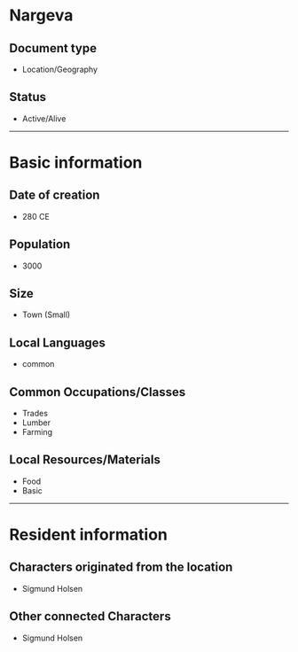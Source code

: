 # Nargeva

## Document type

 - Location/Geography

## Status

 - Active/Alive

---

# Basic information

## Date of creation

 - 280 CE

## Population

 - 3000

## Size

 - Town (Small)

## Local Languages

 - common

## Common Occupations/Classes

 - Trades
 - Lumber
 - Farming

## Local Resources/Materials

 - Food
 - Basic

---

# Resident information

## Characters originated from the location

 - Sigmund Holsen

## Other connected Characters

 - Sigmund Holsen
